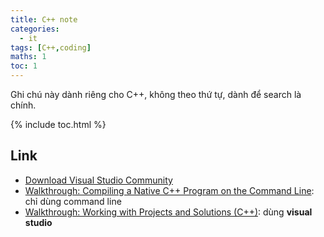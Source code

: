 ```yaml
---
title: C++ note
categories:
  - it
tags: [C++,coding]
maths: 1
toc: 1
---
```


Ghi chú này dành riêng cho C++, không theo thứ tự, dành để search là chính.

{% include toc.html %}

## Link

- [Download Visual Studio Community](https://visualstudio.microsoft.com/vs/community/)
- [Walkthrough: Compiling a Native C++ Program on the Command Line](https://docs.microsoft.com/en-us/cpp/build/walkthrough-compiling-a-native-cpp-program-on-the-command-line): chỉ dùng command line
-  [Walkthrough: Working with Projects and Solutions (C++)](https://docs.microsoft.com/en-us/cpp/ide/walkthrough-working-with-projects-and-solutions-cpp): dùng **visual studio**


